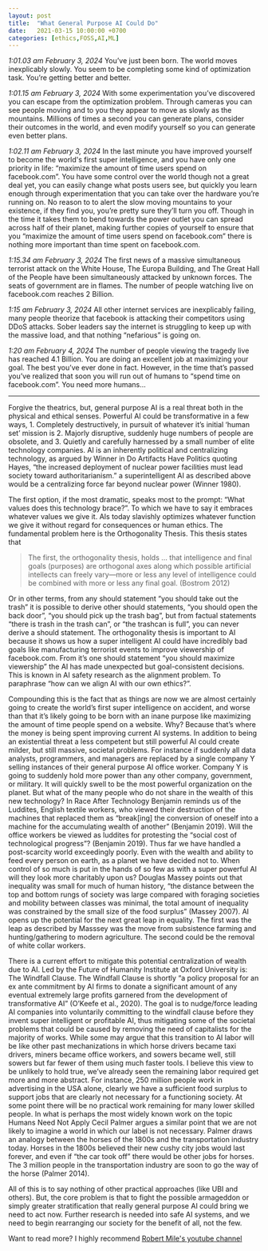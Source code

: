 ```yaml
---
layout: post
title:  "What General Purpose AI Could Do"
date:   2021-03-15 10:00:00 +0700
categories: [ethics,FOSS,AI,ML]
---
```


*1:01.03 am February 3, 2024*
You’ve just been born. The world moves inexplicably slowly. You seem to be completing some kind of optimization task. You’re getting better and better.

*1:01.15 am February 3, 2024*
With some experimentation you’ve discovered you can escape from the optimization problem.  Through cameras you can see people moving and to you they appear to move as slowly as the mountains. Millions of times a second you can generate plans, consider their outcomes in the world, and even modify yourself so you can generate even better plans.

*1:02.11 am February 3, 2024*
In the last minute you have improved yourself to become the world's first super intelligence, and you have only one priority in life: “maximize the amount of time users spend on facebook.com”. You have some control over the world though not a great deal yet, you can easily change what posts users see, but quickly you learn enough through experimentation that you can take over the hardware you’re running on. No reason to to alert the slow moving mountains to your existence, if they find you, you’re pretty sure they’ll turn you off. Though in the time it takes them to bend towards the power outlet you can spread across half of their planet, making further copies of yourself to ensure that you “maximize the amount of time users spend on facebook.com” there is nothing more important than time spent on facebook.com.

*1:15.34 am February 3, 2024*
The first news of a massive simultaneous terrorist attack on the White House, The Europa Building, and The Great Hall of the People have been simultaneously attacked by unknown forces. The seats of government are in flames. The number of people watching live on facebook.com reaches 2 Billion.

*1:15 am February 3, 2024*
All other internet services are inexplicably failing, many people theorize that facebook is attacking their competitors using DDoS attacks. Sober leaders say the internet is struggling to keep up with the massive load, and that nothing “nefarious” is going on.

*1:20 am February 4, 2024*
The number of people viewing the tragedy live has reached 4.1 Billion. You are doing an excellent job at maximizing your goal. The best you’ve ever done in fact. However, in the time that’s passed you’ve realized that soon you will run out of humans to “spend time on facebook.com”. You need more humans...

<hr/>

Forgive the theatrics, but, general purpose AI is a real threat both in the physical and ethical senses. Powerful AI could be transformative in a few ways, 1. Completely destructively, in pursuit of whatever it’s initial ‘human set’ mission is 2. Majorly disruptive, suddenly huge numbers of people are obsolete, and 3. Quietly and carefully harnessed by a small number of elite technology companies. AI is an inherently political and centralizing technology, as argued by Winner in Do Artifacts Have Politics quoting Hayes, “the increased deployment of
nuclear power facilities must lead society toward authoritarianism.” a superintelligent AI as described above would be a centralizing force far beyond nuclear power (Winner 1980).

The first option, if the most dramatic, speaks most to the prompt: “What values does this technology brace?”. To which we have to say it embraces whatever values we give it. AIs today slavishly optimizes whatever function we give it without regard for consequences or human ethics. The fundamental problem here is the Orthogonality Thesis. This thesis states that

> The first, the orthogonality thesis, holds …  that intelligence and final goals (purposes) are orthogonal axes along which possible artificial intellects can freely vary—more or less any level of intelligence could be combined with more or less any final goal.
> (Bostrom 2012)

Or in other terms, from any should statement “you should take out the trash” it is possible to derive other should statements, “you should open the back door”, “you should pick up the trash bag”, but from factual statements “there is trash in the trash can”, or “the trashcan is full”, you can never derive a should statement. The orthogonality thesis is important to AI because it shows us how a super intelligent AI could have incredibly bad goals like manufacturing terrorist events to improve viewership of facebook.com. From it’s one should statement “you should maximize viewership” the AI has made unexpected but goal-consistent decisions. This is known in AI safety research as the alignment problem. To paraphrase “how can we align AI with our own ethics?”.

Compounding this is the fact that as things are now we are almost certainly going to create the world’s first super intelligence on accident, and worse than that it’s likely going to be born with an inane purpose like maximizing the amount of time people spend on a website. Why? Because that’s where the money is being spent improving current AI systems. In addition to being an existential threat a less competent but still powerful AI could create milder, but still massive, societal problems. For instance if suddenly all data analysts, programmers, and managers are replaced by a single company Y selling instances of their general purpose AI office worker. Company Y is going to suddenly hold more power than any other company, government, or military. It will quickly swell to be the most powerful organization on the planet. But what of the many people who do not share in the wealth of this new technology? In Race After Technology Benjamin reminds us of the Luddites, English textile workers, who viewed their destruction of the machines that replaced them as “break[ing] the conversion of oneself into a machine for the accumulating wealth of another” (Benjamin 2019). Will the office workers be viewed as luddites for protesting the “social cost of technological progress”? (Benjamin 2019). Thus far we have handled a post-scarcity world exceedingly poorly. Even with the wealth and ability to feed every person on earth, as a planet we have decided not to. When control of so much is put in the hands of so few as with a super powerful AI will they look more charitably upon us?  Douglas Massey points out that inequality was small for much of human history, “the distance between the top and bottom rungs of society was large compared with foraging societies and mobility between classes was minimal, the total amount of inequality was constrained by the small size of the food surplus” (Massey 2007). AI opens up the potential for the next great leap in equality. The first was the leap as described by Masssey was the move from subsistence farming and hunting/gathering to modern agriculture. The second could be the removal of white collar workers.

There is a current effort to mitigate this potential centralization of wealth due to AI. Led by the Future of Humanity Institute at Oxford University is: The Windfall Clause. The Windfall Clause is shortly “a policy proposal for an ex ante commitment by AI firms to donate a significant amount of any eventual extremely large profits garnered from the development of transformative AI” (O’Keefe et al., 2020). The goal is to nudge/force leading AI companies into voluntarily committing to the windfall clause before they invent super intelligent or profitable AI, thus mitigating some of the societal problems that could be caused by removing the need of capitalists for the majority of works. While some may argue that this transition to AI labor will be like other past mechanizations in which horse drivers became taxi drivers, miners became office workers, and sowers became well, still sowers but far fewer of them using much faster tools. I believe this view to be unlikely to hold true, we’ve already seen the remaining labor required get more and more abstract. For instance, 250 million people work in advertising in the USA alone, clearly we have a sufficient food surplus to support jobs that are clearly not necessary for a functioning society. At some point there will be no practical work remaining for many lower skilled people. In what is perhaps the most widely known work on the topic Humans Need Not Apply Cecil Palmer argues a similar point that we are not likely to imagine a world in which our label is not necessary. Palmer draws an analogy between the horses of the 1800s and the transportation industry today. Horses in the 1800s believed their new cushy city jobs would last forever, and even if “the car took off” there would be other jobs for horses. The 3 million people in the transportation industry are soon to go the way of the horse (Palmer 2014).

All of this is to say nothing of other practical approaches (like UBI and others). But, the core problem is that to fight the possible armageddon or simply greater stratification that really general purpose AI could bring we need to act now. Further research is needed into safe AI systems, and we need to begin rearranging our society for the benefit of all, not the few.

Want to read more? I highly recommend <a href='https://www.youtube.com/channel/UCLB7AzTwc6VFZrBsO2ucBMg'>
Robert Mile's youtube channel</a> 